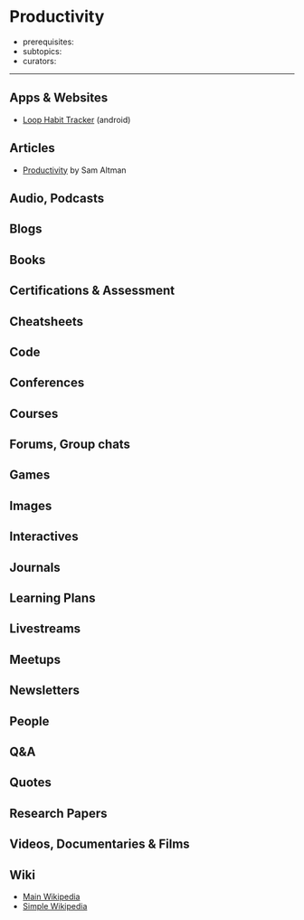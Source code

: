 # Productivity

- prerequisites:
- subtopics:
- curators:

------

## Apps & Websites

- [Loop Habit Tracker](https://play.google.com/store/apps/details?id=org.isoron.uhabits) (android)

## Articles

- [Productivity](https://blog.samaltman.com/productivity) by Sam Altman

## Audio, Podcasts

## Blogs

## Books

## Certifications & Assessment

## Cheatsheets

## Code

## Conferences

## Courses

## Forums, Group chats

## Games

## Images

## Interactives

## Journals

## Learning Plans

## Livestreams

## Meetups

## Newsletters

## People

## Q&A

## Quotes

## Research Papers

## Videos, Documentaries & Films

## Wiki

- [Main Wikipedia]()
- [Simple Wikipedia]()

